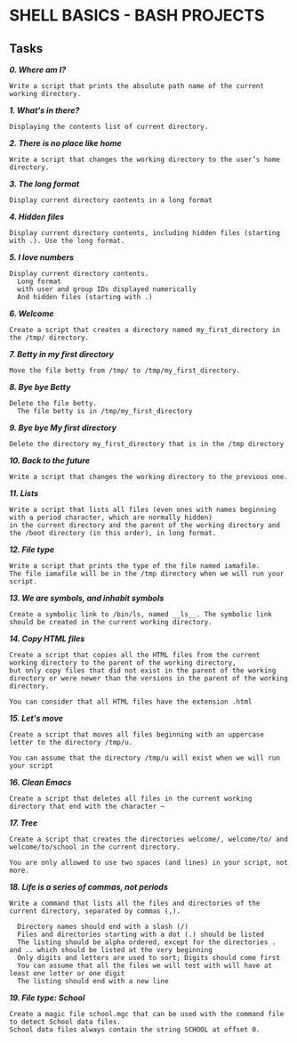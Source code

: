 # SHELL BASICS - BASH PROJECTS

## Tasks

**_0. Where am I?_**

```
Write a script that prints the absolute path name of the current working directory.
```

**_1. What's in there?_**
```
Displaying the contents list of current directory.
```

**_2. There is no place like home_**
```
Write a script that changes the working directory to the user’s home directory.
```

**_3. The long format_**
```
Display current directory contents in a long format
```

**_4. Hidden files_**
```
Display current directory contents, including hidden files (starting with .). Use the long format.
```

**_5. I love numbers_**
```
Display current directory contents.
  Long format
  with user and group IDs displayed numerically
  And hidden files (starting with .)
```

**_6. Welcome_**
```
Create a script that creates a directory named my_first_directory in the /tmp/ directory.
```

**_7. Betty in my first directory_**
```
Move the file betty from /tmp/ to /tmp/my_first_directory.
```

**_8. Bye bye Betty_**
```
Delete the file betty.
  The file betty is in /tmp/my_first_directory
```

**_9. Bye bye My first directory_**
```
Delete the directory my_first_directory that is in the /tmp directory
```

**_10.  Back to the future_**
```
Write a script that changes the working directory to the previous one.
```

**_11.  Lists_**
```
Write a script that lists all files (even ones with names beginning with a period character, which are normally hidden)
in the current directory and the parent of the working directory and the /boot directory (in this order), in long format.
```

**_12.  File type_**
```
Write a script that prints the type of the file named iamafile. 
The file iamafile will be in the /tmp directory when we will run your script.
```

**_13.  We are symbols, and inhabit symbols_**
```
Create a symbolic link to /bin/ls, named __ls__. The symbolic link should be created in the current working directory.
```

**_14.  Copy HTML files_**
```
Create a script that copies all the HTML files from the current working directory to the parent of the working directory, 
but only copy files that did not exist in the parent of the working directory or were newer than the versions in the parent of the working directory.

You can consider that all HTML files have the extension .html
```

**_15.  Let's move_**
```
Create a script that moves all files beginning with an uppercase letter to the directory /tmp/u.

You can assume that the directory /tmp/u will exist when we will run your script
```

**_16.  Clean Emacs_**
```
Create a script that deletes all files in the current working directory that end with the character ~
```

**_17.  Tree_**
```
Create a script that creates the directories welcome/, welcome/to/ and welcome/to/school in the current directory.

You are only allowed to use two spaces (and lines) in your script, not more.
```

**_18.  Life is a series of commas, not periods_**
```
Write a command that lists all the files and directories of the current directory, separated by commas (,).

  Directory names should end with a slash (/)
  Files and directories starting with a dot (.) should be listed
  The listing should be alpha ordered, except for the directories . and .. which should be listed at the very beginning
  Only digits and letters are used to sort; Digits should come first
  You can assume that all the files we will test with will have at least one letter or one digit
  The listing should end with a new line
```

**_19.  File type: School_**
```
Create a magic file school.mgc that can be used with the command file to detect School data files. 
School data files always contain the string SCHOOL at offset 0.
```
